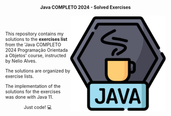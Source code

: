 
<h4 align="center">Java COMPLETO 2024 - Solved Exercises</h4>

<img src="/resources/java_logo.png" min-width="300px" max-width="300px" width="300px" align="right">

<br><br>

<p align="left">
	This repository contains my solutions to the <strong>exercises list</strong> from the 'Java COMPLETO 2024 Programação Orientada a Objetos' course, instructed by Nelio Alves.
</p> 

<p align="left"> The solutions are organized by exercise lists.</p>

<p align="left">The implementation of the solutions for the exercises was done with Java 11.</p>

<p align="center">Just code! 💻</p>
